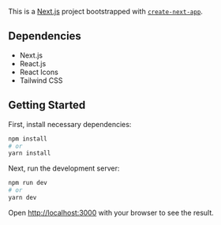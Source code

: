 This is a [Next.js](https://nextjs.org/) project bootstrapped with [`create-next-app`](https://github.com/vercel/next.js/tree/canary/packages/create-next-app).

## Dependencies

* Next.js
* React.js
* React Icons
* Tailwind CSS


## Getting Started

First, install necessary dependencies:
```bash
npm install
# or
yarn install
```


Next, run the development server:

```bash
npm run dev
# or
yarn dev
```

Open [http://localhost:3000](http://localhost:3000) with your browser to see the result.